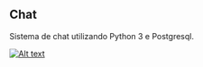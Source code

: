 ## Chat
Sistema de chat utilizando Python 3 e Postgresql.

[![Alt text](https://img.youtube.com/vi/PTlCY4upzyY/0.jpg)](https://www.youtube.com/watch?v=PTlCY4upzyY)
